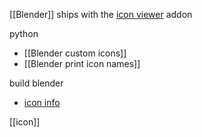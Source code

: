 [[Blender]] ships with the [icon viewer](https://docs.blender.org/manual/en/latest/addons/development/icon_viewer.html) addon

python
- [[Blender custom icons]]
- [[Blender print icon names]]

build blender
- [icon info](https://wiki.blender.org/wiki/Source/Interface/Icons) 

[[icon]]